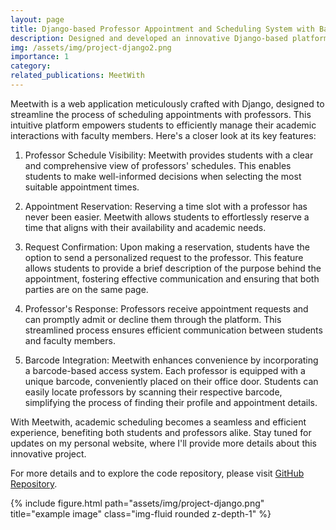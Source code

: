 ```yaml
---
layout: page
title: Django-based Professor Appointment and Scheduling System with Barcode
description: Designed and developed an innovative Django-based platform enabling students to efficiently access professor schedules, make reservations, and request appointments.
img: /assets/img/project-django2.png
importance: 1
category: 
related_publications: MeetWith 
---
```


Meetwith is a web application meticulously crafted with Django, designed to streamline the process of scheduling appointments with professors. This intuitive platform empowers students to efficiently manage their academic interactions with faculty members. Here's a closer look at its key features:

1. Professor Schedule Visibility:
Meetwith provides students with a clear and comprehensive view of professors' schedules. This enables students to make well-informed decisions when selecting the most suitable appointment times.

2. Appointment Reservation:
Reserving a time slot with a professor has never been easier. Meetwith allows students to effortlessly reserve a time that aligns with their availability and academic needs.

3. Request Confirmation:
Upon making a reservation, students have the option to send a personalized request to the professor. This feature allows students to provide a brief description of the purpose behind the appointment, fostering effective communication and ensuring that both parties are on the same page.

4. Professor's Response:
Professors receive appointment requests and can promptly admit or decline them through the platform. This streamlined process ensures efficient communication between students and faculty members.

5. Barcode Integration:
Meetwith enhances convenience by incorporating a barcode-based access system. Each professor is equipped with a unique barcode, conveniently placed on their office door. Students can easily locate professors by scanning their respective barcode, simplifying the process of finding their profile and appointment details.

With Meetwith, academic scheduling becomes a seamless and efficient experience, benefiting both students and professors alike. Stay tuned for updates on my personal website, where I'll provide more details about this innovative project.

For more details and to explore the code repository, please visit [GitHub Repository](https://github.com/neginrahimiyazdi/Django-based-Professor-Appointment-and-Scheduling-System).

{% include figure.html path="assets/img/project-django.png" title="example image" class="img-fluid rounded z-depth-1" %}
